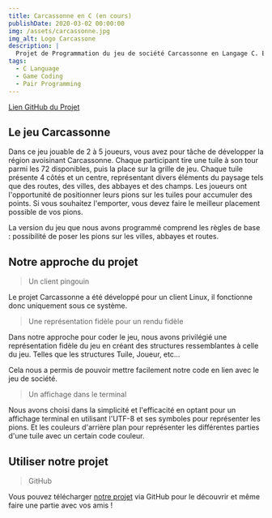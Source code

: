 ```yaml
---
title: Carcassonne en C (en cours)
publishDate: 2020-03-02 00:00:00
img: /assets/carcassonne.jpg
img_alt: Logo Carcassone
description: |
  Projet de Programmation du jeu de société Carcassonne en Langage C. En collaboration avec Assalas ARAB.
tags:
  - C Language
  - Game Coding
  - Pair Programming
---
```


[Lien GitHub du Projet](https://github.com/estremss/Carcassonne)

## Le jeu Carcassonne

Dans ce jeu jouable de 2 à 5 joueurs, vous avez pour tâche de développer la région avoisinant Carcassonne.
Chaque participant tire une tuile à son tour parmi les 72 disponibles, puis la place sur la grille de jeu. Chaque tuile présente 4 côtés et un centre, représentant divers éléments du paysage tels que des routes, des villes, des abbayes et des champs. Les joueurs ont l'opportunité de positionner leurs pions sur les tuiles pour accumuler des points. Si vous souhaitez l'emporter, vous devez faire le meilleur placement possible de vos pions.

La version du jeu que nous avons programmé comprend les règles de base : possibilité de poser les pions sur les villes, abbayes et routes.                  


## Notre approche du projet  

> Un client pingouin       

Le projet Carcassonne a été développé pour un client Linux, il fonctionne donc uniquement sous ce système.        


> Une représentation fidèle pour un rendu fidèle

Dans notre approche pour coder le jeu, nous avons privilégié une représentation fidèle du jeu en créant des structures ressemblantes à celle du jeu. Telles que les structures Tuile, Joueur, etc...

Cela nous a permis de pouvoir mettre facilement notre code en lien avec le jeu de société.


> Un affichage dans le terminal

Nous avons choisi dans la simplicité et l'efficacité en optant pour un affichage terminal en utilisant l'UTF-8 et ses symboles pour représenter les pions. Et les couleurs d'arrière plan pour représenter les différentes parties d'une tuile avec un certain code couleur.

## Utiliser notre projet

> GitHub

Vous pouvez télécharger [notre projet](https://github.com/estremss/Carcassonne) via GitHub pour le découvrir et même faire une partie avec vos amis !